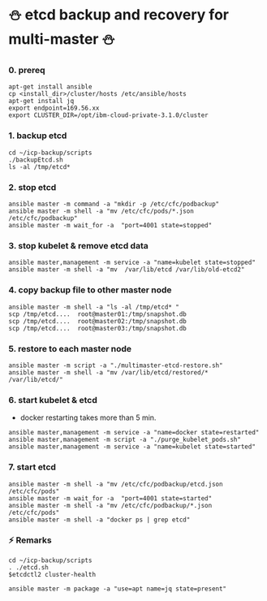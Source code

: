 # :snowman: etcd backup and recovery for multi-master :snowman:

### 0. prereq
~~~
apt-get install ansible
cp <install_dir>/cluster/hosts /etc/ansible/hosts
apt-get install jq
export endpoint=169.56.xx
export CLUSTER_DIR=/opt/ibm-cloud-private-3.1.0/cluster
~~~

### 1. backup etcd 
~~~
cd ~/icp-backup/scripts 
./backupEtcd.sh
ls -al /tmp/etcd* 
~~~

### 2. stop etcd   
~~~
ansible master -m command -a "mkdir -p /etc/cfc/podbackup"
ansible master -m shell -a "mv /etc/cfc/pods/*.json /etc/cfc/podbackup"
ansible master -m wait_for -a  "port=4001 state=stopped"
~~~

### 3. stop kubelet & remove etcd data 
~~~
ansible master,management -m service -a "name=kubelet state=stopped"
ansible master -m shell -a "mv  /var/lib/etcd /var/lib/old-etcd2"
~~~

### 4. copy backup file to other master node  
~~~
ansible master -m shell -a "ls -al /tmp/etcd* "
scp /tmp/etcd....  root@master01:/tmp/snapshot.db
scp /tmp/etcd....  root@master02:/tmp/snapshot.db
scp /tmp/etcd....  root@master03:/tmp/snapshot.db
~~~

### 5. restore to each master node  
~~~
ansible master -m script -a "./multimaster-etcd-restore.sh"
ansible master -m shell -a "mv /var/lib/etcd/restored/* /var/lib/etcd/"
~~~

### 6. start kubelet & etcd 
- docker restarting takes more than 5 min.
~~~
ansible master,management -m service -a "name=docker state=restarted"
ansible master,management -m script -a "./purge_kubelet_pods.sh"
ansible master,management -m service -a "name=kubelet state=started"
~~~

### 7. start etcd
~~~
ansible master -m shell -a "mv /etc/cfc/podbackup/etcd.json /etc/cfc/pods"
ansible master -m wait_for -a  "port=4001 state=started"
ansible master -m shell -a "mv /etc/cfc/podbackup/*.json /etc/cfc/pods"
ansible master -m shell -a "docker ps | grep etcd"
~~~

### :zap: Remarks

~~~
cd ~/icp-backup/scripts 
. ./etcd.sh
$etcdctl2 cluster-health

ansible master -m package -a "use=apt name=jq state=present"
~~~